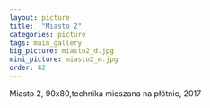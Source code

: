 ```yaml
---
layout: picture
title:  "Miasto 2"
categories: picture
tags: main_gallery
big_picture: miasto2_d.jpg
mini_picture: miasto2_m.jpg
order: 42
---
```

Miasto 2, 90x80,technika mieszana na płótnie, 2017
